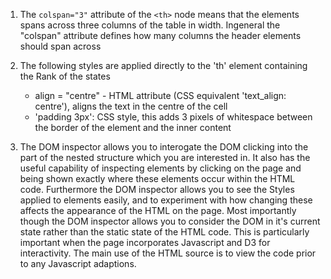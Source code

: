 1. The `colspan="3"` attribute of the `<th>` node means that the elements spans across three columns of the table in width. Ingeneral the "colspan" attribute defines how many columns the header elements should span across

2. The following styles are applied directly to the 'th' element containing the Rank of the states
	- align = "centre" - HTML attribute (CSS equivalent 'text_align: centre'), aligns the text in the centre of the cell
	- 'padding 3px': CSS style, this adds 3 pixels of whitespace between the border of the element and the inner content

3. The DOM inspector allows you to interogate the DOM clicking into the part of the nested structure which you are interested in. It also has the useful capability of inspecting elements by clicking on the page and being shown exactly where these elements occur within the HTML code. Furthermore the DOM inspector allows you to see the Styles applied to elements easily, and to experiment with how changing these affects the appearance of the HTML on the page. Most importantly though the DOM inspector allows you to consider the DOM in it's current state rather than the static state of the HTML code. This is particularly important when the page incorporates Javascript and D3 for interactivity. The main use of the HTML source is to view the code prior to any Javascript adaptions.